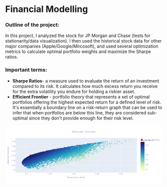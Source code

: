 # Financial Modelling

### Outline of the project:
In this project, I analyzed the stock for JP Morgan and Chase (tests for stationarity/data visualization). 
I then used the historical stock data for other major companies (Apple/Google/Mircosoft), and used several optimization metrics to calculate optimal portfolio weights and maximize the Sharpe ratios.

### Important terms:
- **Sharpe Ratios**- a measure used to evaluate the return of an investment compared to its risk. It calculates how much excess return you receive for the extra volatility you endure for holding a riskier asset.
- **Efficient Frontier** - portfolio theory that represents a set of optimal portfolios offering the highest expected return for a defined level of risk. It's essentially a boundary line on a risk-return graph that can be used to infer that when portfolios are below this line, they are considered sub-optimal since they don't provide enough for their risk level. 


![](/assets/frontier.png)
